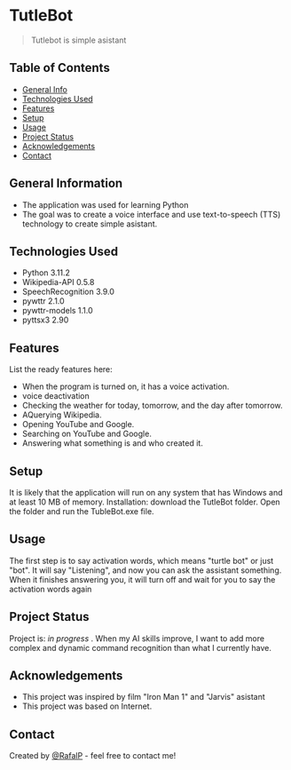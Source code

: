 # TutleBot
> Tutlebot is simple asistant 


## Table of Contents
* [General Info](#general-information)
* [Technologies Used](#technologies-used)
* [Features](#features)
* [Setup](#setup)
* [Usage](#usage)
* [Project Status](#project-status)
* [Acknowledgements](#acknowledgements)
* [Contact](#contact)


## General Information
- The application was used for learning Python
- The goal was to create a voice interface and use text-to-speech (TTS) technology to create simple asistant. 



## Technologies Used
- Python 3.11.2
- Wikipedia-API 0.5.8
- SpeechRecognition 3.9.0
- pywttr 2.1.0
- pywttr-models 1.1.0
- pyttsx3 2.90

## Features
List the ready features here:
- When the program is turned on, it has a voice activation.
- voice deactivation
- Checking the weather for today, tomorrow, and the day after tomorrow.
- AQuerying Wikipedia.
- Opening YouTube and Google.
- Searching on YouTube and Google.
- Answering what something is and who created it.



## Setup
It is likely that the application will run on any system that has Windows and at least 10 MB of memory. 
Installation: download the TutleBot folder.
Open the folder and run the TubleBot.exe file.



## Usage
The first step is to say activation words, which means "turtle bot" or just "bot". It will say "Listening", and now you can ask the assistant something. When it finishes answering you, it will turn off and wait for you to say the activation words again





## Project Status
Project is: _in progress_ .
When my AI skills improve, I want to add more complex and dynamic command recognition than what I currently have.



## Acknowledgements
- This project was inspired by film "Iron Man 1" and "Jarvis" asistant
- This project was based on Internet.



## Contact
Created by [@RafalP](https://github.com/RafalPiek) - feel free to contact me!
